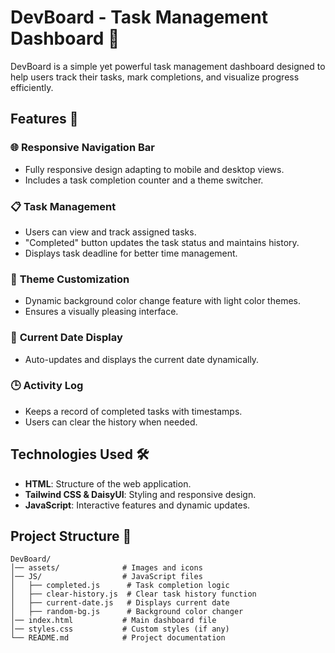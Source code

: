 # DevBoard - Task Management Dashboard 📝

DevBoard is a simple yet powerful task management dashboard designed to help users track their tasks, mark completions, and visualize progress efficiently.

## Features 🚀

### 🌐 **Responsive Navigation Bar**
- Fully responsive design adapting to mobile and desktop views.
- Includes a task completion counter and a theme switcher.

### 📋 **Task Management**
- Users can view and track assigned tasks.
- "Completed" button updates the task status and maintains history.
- Displays task deadline for better time management.

### 🎨 **Theme Customization**
- Dynamic background color change feature with light color themes.
- Ensures a visually pleasing interface.

### 📅 **Current Date Display**
- Auto-updates and displays the current date dynamically.

### 🕒 **Activity Log**
- Keeps a record of completed tasks with timestamps.
- Users can clear the history when needed.

## Technologies Used 🛠️
- **HTML**: Structure of the web application.
- **Tailwind CSS & DaisyUI**: Styling and responsive design.
- **JavaScript**: Interactive features and dynamic updates.


## Project Structure 📁
```
DevBoard/
│── assets/              # Images and icons
│── JS/                  # JavaScript files
│   ├── completed.js      # Task completion logic
│   ├── clear-history.js  # Clear task history function
│   ├── current-date.js   # Displays current date
│   ├── random-bg.js      # Background color changer
│── index.html           # Main dashboard file
│── styles.css           # Custom styles (if any)
└── README.md            # Project documentation
```

